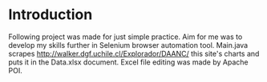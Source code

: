 # Introduction
Following project was made for just simple practice. Aim for me was to develop my skills further in Selenium browser automation tool.
Main.java scrapes http://walker.dgf.uchile.cl/Explorador/DAANC/ this site's charts and puts it in the Data.xlsx document. Excel file editing was made by Apache POI.
